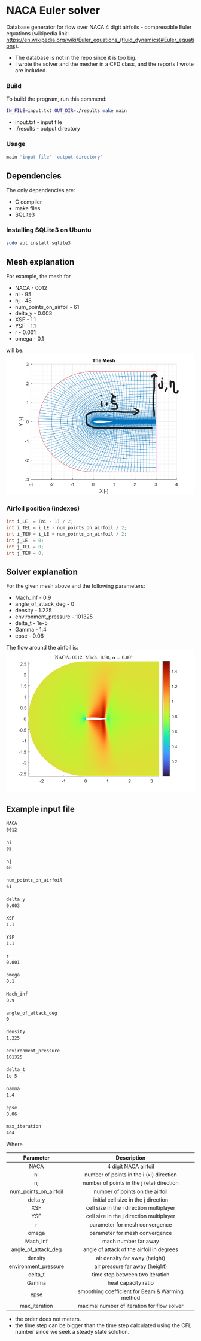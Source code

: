 # NACA Euler solver
Database generator for flow over NACA 4 digit airfoils - compressible Euler equations (wikipedia link: https://en.wikipedia.org/wiki/Euler_equations_(fluid_dynamics)#Euler_equations).

* The database is not in the repo since it is too big.
* I wrote the solver and the mesher in a CFD class, and the reports I wrote are included.

### Build
To build the program, run this commend:
``` bash
IN_FILE=input.txt OUT_DIR=./results make main
```
* input.txt - input file
* ./results - output directory

### Usage
``` bash
main 'input file' 'output directory'
```

## Dependencies
The only dependencies are:
* C compiler
* make files
* SQLite3

### Installing SQLite3 on Ubuntu
``` bash
sudo apt install sqlite3
```

## Mesh explanation
For example, the mesh for
* NACA - 0012
* ni - 95
* nj - 48
* num_points_on_airfoil - 61
* delta_y - 0.003
* XSF - 1.1
* YSF - 1.1
* r - 0.001
* omega - 0.1

will be: ![0012 mesh](./0012%20mesh.png) 

### Airfoil position (indexes)
``` C
int i_LE  = (ni - 1) / 2;
int i_TEL = i_LE - num_points_on_airfoil / 2;
int i_TEU = i_LE + num_points_on_airfoil / 2;
int j_LE  = 0;
int j_TEL = 0;
int j_TEU = 0;
```

## Solver explanation
For the given mesh above and the following parameters:
* Mach_inf - 0.9
* angle_of_attack_deg - 0
* density - 1.225
* environment_pressure - 101325
* delta_t - 1e-5
* Gamma - 1.4
* epse - 0.06

The flow around the airfoil is: ![0012 mesh](./flow%200012%20Mach0.9.png) 

## Example input file
``` bash
NACA
0012

ni
95

nj
48

num_points_on_airfoil
61

delta_y
0.003

XSF
1.1

YSF
1.1

r
0.001

omega
0.1

Mach_inf
0.9

angle_of_attack_deg
0

density
1.225

environment_pressure
101325

delta_t
1e-5

Gamma
1.4

epse
0.06

max_iteration
4e4
```
Where

| Parameter | Description |
| :---: | :---: |
| NACA | 4 digit NACA airfoil |
| ni | number of points in the i (xi) direction |
| nj | number of points in the j (eta) direction |
| num_points_on_airfoil | number of points on the airfoil |
| delta_y | initial cell size in the j direction |
| XSF | cell size in the i direction multiplayer |
| YSF | cell size in the j direction multiplayer |
| r | parameter for mesh convergence |
| omega | parameter for mesh convergence |
| Mach_inf | mach number far away |
| angle_of_attack_deg | angle of attack of the airfoil in degrees |
| density | air density far away (height) |
| environment_pressure | air pressure far away (height) |
| delta_t | time step between two iteration |
| Gamma | heat capacity ratio |
| epse | smoothing coefficient for Beam & Warming method |
| max_iteration | maximal number of iteration for flow solver |

* the order does not meters.
* the time step can be bigger than the time step calculated using the CFL number since we seek a steady state solution.